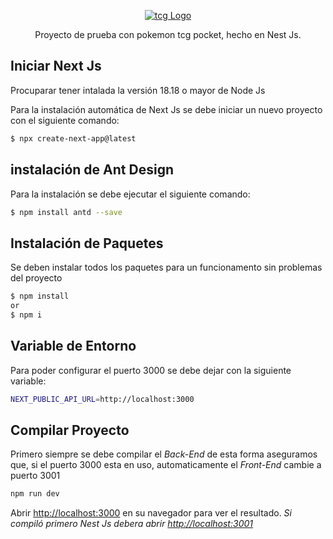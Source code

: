 <p align="center">
  <a href="https://tcgpocket.pokemon.com/es-es/" target="blank"><img src="https://tcgpocket.pokemon.com/_images/global/footer/tcgpocketlogo_footer_es.png" alt="tcg Logo" /></a>
</p>

  <p align="center">Proyecto de prueba con pokemon tcg pocket, hecho en Nest Js.</p>
    <p align="center">

</p>

## Iniciar Next Js

Procuparar tener intalada la versión 18.18 o mayor de Node Js

Para la instalación automática de Next Js se debe iniciar un nuevo proyecto con el siguiente comando:

```bash
$ npx create-next-app@latest
```

## instalación de Ant Design

Para la instalación se debe ejecutar el siguiente comando:

```bash
$ npm install antd --save
```

## Instalación de Paquetes

Se deben instalar todos los paquetes para un funcionamento sin problemas del proyecto
```bash
$ npm install
or 
$ npm i
``` 

## Variable de Entorno
Para poder configurar el puerto 3000 se debe dejar con la siguiente variable:
```bash
NEXT_PUBLIC_API_URL=http://localhost:3000
```

## Compilar Proyecto
Primero siempre se debe compilar el *Back-End* de esta forma aseguramos que, si el puerto 3000 esta en uso, automaticamente el *Front-End* cambie a puerto 3001

```bash
npm run dev
```

Abrir [http://localhost:3000](http://localhost:3000)  en su navegador para ver el resultado.
*Si compiló primero Nest Js debera abrir [http://localhost:3001](http://localhost:3001)* 
